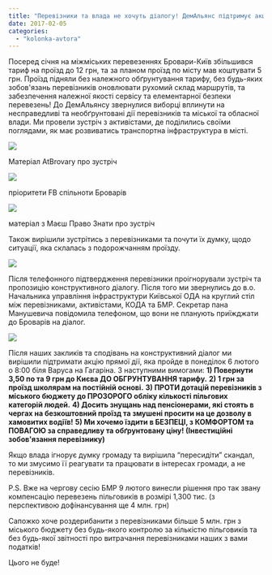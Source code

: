 ```yaml
---
title: "Перевізники та влада не хочуть діалогу! ДемАльянс підтримує акцію!"
date: 2017-02-05
categories: 
  - "kolonka-avtora"
---
```


Посеред січня на міжміських перевезеннях Бровари-Київ збільшився тариф на проїзд до 12 грн, та за планом проїзд по місту мав коштувати 5 грн. Проїзд підняли без належного обґрунтування тарифу, без будь-яких зобов'язань перевізників оновлювати рухомий склад маршрутів, та забезпечення належної якості сервісу та елементарної безпеки перевезень! До ДемАльянсу звернулися виборці вплинути на несправедливі та необґрунтовані дії перевізників та міської та обласної влади. Ми провели зустріч з активістами, де поділились своїми поглядами, як має розвиватись транспортна інфраструктура в місті.

[![](https://mpz.brovary.org/wp-content/uploads/2017/02/2.jpg)](https://mpz.brovary.org/wp-content/uploads/2017/02/2.jpg)

Матеріал AtBrovary про зустріч

[![](https://mpz.brovary.org/wp-content/uploads/2017/02/3.jpg)](https://mpz.brovary.org/wp-content/uploads/2017/02/3.jpg)

пріоритети FB спільноти Броварів

[![](https://mpz.brovary.org/wp-content/uploads/2017/02/1.jpg)](https://mpz.brovary.org/wp-content/uploads/2017/02/1.jpg)

матеріал з Маєш Право Знати про зустріч

Також вирішили зустрітись з перевізниками та почути їх думку, щодо ситуації, яка склалась з подорожчанням проїзду.

[![](https://mpz.brovary.org/wp-content/uploads/2017/02/16558601_1788624988065100_195478397_n.jpg)](https://mpz.brovary.org/wp-content/uploads/2017/02/16558601_1788624988065100_195478397_n.jpg)

Після телефонного підтвердження перевізники проігнорували зустріч та пропозицію конструктивного діалогу. Після того ми звернулись до в.о. Начальника управління інфраструктури Київської ОДА на круглий стіл між перевізниками, активістами, КОДА та БМР. Секретар пана Манушевича повідомила телефоном, що вони не планують приїжджати до Броварів на діалог.

[![](https://mpz.brovary.org/wp-content/uploads/2017/02/16507670_1788627791398153_1690279342_n.jpg)](https://mpz.brovary.org/wp-content/uploads/2017/02/16507670_1788627791398153_1690279342_n.jpg)

Після наших закликів та сподівань на конструктивний діалог ми вирішили підтримати акцію прямої дії, яка пройде в понеділок 6 лютого о 8:00 біля Варуса на Гагаріна. З наступними вимогами: **1) Повернути 3,50 по та 9 грн до Києва ДО ОБГРУНТУВАННЯ тарифу.** **2) 1 грн за проїзд школярам на постійній основі.** **3) ПРОТИ дотацій перевізників з міського бюджету до ПРОЗОРОГО обліку кількості пільгових категорій людей.** **4) Досить знущань над пенсіонерами, які стоять в чергах на безкоштовний проїзд та змушені просити на це дозволу в хамовитих водіїв!** **5) Ми хочемо їздити в БЕЗПЕЦІ, з КОМФОРТОМ та ПОВАГОЮ за справедливу та обґрунтовану ціну! (Інвестиційні зобов'язання перевізнику)**

Якщо влада ігнорує думку громаду та вирішила “пересидіти” скандал, то ми змусимо її реагувати та працювати в інтересах громади, а не перевізників.

P.S. Вже на чергову сесію БМР 9 лютого винесли рішення про так звану компенсацію перевезень пільговиків в розмірі 1,300 тис. (з перспективою дофінансування ще 4 млн. грн)

Сапожко хоче роздерибанити з перевізниками більше 5 млн. грн з міського бюджету без будь-якого контролю за кількістю пільговиків та без будь-якої звітності про витрачання перевізниками наших з вами податків!

Цього не буде!
